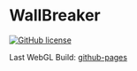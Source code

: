 # WallBreaker

[![GitHub license](https://img.shields.io/github/license/HyagoOliveira/WallBreaker?style=flat-square)](https://github.com/HyagoOliveira/WallBreaker/blob/main/LICENSE)

Last WebGL Build: [github-pages](https://hyagooliveira.github.io/WallBreaker/)
